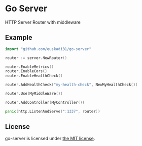 Go Server
=========

HTTP Server Router with middleware

## Example

```go
import "github.com/euskadi31/go-server"

router := server.NewRouter()

router.EnableMetrics()
router.EnableCors()
router.EnableHealthCheck()

router.AddHealthCheck("my-health-check", NewMyHealthCheck())

router.Use(MyMiddleWare())

router.AddController(MyController())

panic(http.ListenAndServe(":1337", router))

```


## License

go-server is licensed under [the MIT license](LICENSE.md).
